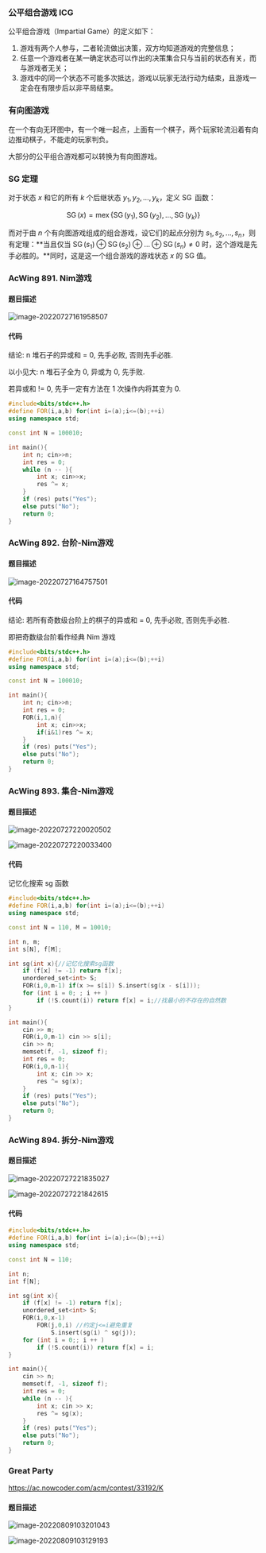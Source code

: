 ### 公平组合游戏 ICG

公平组合游戏（Impartial Game）的定义如下：

1. 游戏有两个人参与，二者轮流做出决策，双方均知道游戏的完整信息；
2. 任意一个游戏者在某一确定状态可以作出的决策集合只与当前的状态有关，而与游戏者无关；
3. 游戏中的同一个状态不可能多次抵达，游戏以玩家无法行动为结束，且游戏一定会在有限步后以非平局结束。

### 有向图游戏

在一个有向无环图中，有一个唯一起点，上面有一个棋子，两个玩家轮流沿着有向边推动棋子，不能走的玩家判负。

大部分的公平组合游戏都可以转换为有向图游戏。

### SG 定理

对于状态 $x$ 和它的所有 $k$ 个后继状态 $y_1, y_2, \ldots, y_k$，定义 $\operatorname{SG}$ 函数：

$$
\operatorname{SG}(x)=\operatorname{mex}\{\operatorname{SG}(y_1), \operatorname{SG}(y_2), \ldots, \operatorname{SG}(y_k)\}
$$

而对于由 $n$ 个有向图游戏组成的组合游戏，设它们的起点分别为 $s_1, s_2, \ldots, s_n$，则有定理：**当且仅当 $\operatorname{SG}(s_1) \oplus \operatorname{SG}(s_2) \oplus \ldots \oplus \operatorname{SG}(s_n) \neq 0$ 时，这个游戏是先手必胜的。**同时，这是这一个组合游戏的游戏状态 $x$ 的 SG 值。

### AcWing 891. Nim游戏

#### 题目描述

![image-20220727161958507](http://nme-200t.oss-cn-hangzhou.aliyuncs.com/notes/2022-07-27-081958.png)

#### 代码

结论: n 堆石子的异或和 = 0, 先手必败, 否则先手必胜.

以小见大: n 堆石子全为 0, 异或为 0, 先手败.

若异或和 != 0, 先手一定有方法在 1 次操作内将其变为 0.

```cpp
#include<bits/stdc++.h>
#define FOR(i,a,b) for(int i=(a);i<=(b);++i)
using namespace std;

const int N = 100010;

int main(){
    int n; cin>>n;
    int res = 0;
    while (n -- ){
        int x; cin>>x;
        res ^= x;
    }
    if (res) puts("Yes");
    else puts("No");
    return 0;
}
```

### AcWing 892. 台阶-Nim游戏

#### 题目描述

![image-20220727164757501](http://nme-200t.oss-cn-hangzhou.aliyuncs.com/notes/2022-07-27-084758.png)

#### 代码

结论: 若所有奇数级台阶上的棋子的异或和 = 0, 先手必败, 否则先手必胜.

即把奇数级台阶看作经典 Nim 游戏

```cpp
#include<bits/stdc++.h>
#define FOR(i,a,b) for(int i=(a);i<=(b);++i)
using namespace std;

const int N = 100010;

int main(){
    int n; cin>>n;
    int res = 0;
    FOR(i,1,n){
        int x; cin>>x;
        if(i&1)res ^= x;
    }
    if (res) puts("Yes");
    else puts("No");
    return 0;
}
```

### AcWing 893. 集合-Nim游戏

#### 题目描述

![image-20220727220020502](https://nme-200t.oss-cn-hangzhou.aliyuncs.com/template/202207272200541.png)

![image-20220727220033400](https://nme-200t.oss-cn-hangzhou.aliyuncs.com/template/202207272200428.png)

#### 代码

记忆化搜索 sg 函数

```cpp
#include<bits/stdc++.h>
#define FOR(i,a,b) for(int i=(a);i<=(b);++i)
using namespace std;

const int N = 110, M = 10010;

int n, m;
int s[N], f[M];

int sg(int x){//记忆化搜索sg函数
    if (f[x] != -1) return f[x];
    unordered_set<int> S;
    FOR(i,0,m-1) if(x >= s[i]) S.insert(sg(x - s[i]));
    for (int i = 0; ; i ++ )
        if (!S.count(i)) return f[x] = i;//找最小的不存在的自然数
}

int main(){
    cin >> m;
    FOR(i,0,m-1) cin >> s[i];
    cin >> n;
    memset(f, -1, sizeof f);
    int res = 0;
    FOR(i,0,n-1){
        int x; cin >> x;
        res ^= sg(x);
    }
    if (res) puts("Yes");
    else puts("No");
    return 0;
}
```

### AcWing 894. 拆分-Nim游戏

#### 题目描述

![image-20220727221835027](https://nme-200t.oss-cn-hangzhou.aliyuncs.com/template/202207272218069.png)

![image-20220727221842615](https://nme-200t.oss-cn-hangzhou.aliyuncs.com/template/202207272218651.png)

#### 代码

```cpp
#include<bits/stdc++.h>
#define FOR(i,a,b) for(int i=(a);i<=(b);++i)
using namespace std;

const int N = 110;

int n;
int f[N];

int sg(int x){
    if (f[x] != -1) return f[x];
    unordered_set<int> S;
    FOR(i,0,x-1)
        FOR(j,0,i) //约定j<=i避免重复
            S.insert(sg(i) ^ sg(j));
    for (int i = 0;; i ++ )
        if (!S.count(i)) return f[x] = i;
}

int main(){
    cin >> n;
    memset(f, -1, sizeof f);
    int res = 0;
    while (n -- ){
        int x; cin >> x;
        res ^= sg(x);
    }
    if (res) puts("Yes");
    else puts("No");
    return 0;
}
```

### Great Party

https://ac.nowcoder.com/acm/contest/33192/K

#### 题目描述

![image-20220809103201043](https://nme-200t.oss-cn-hangzhou.aliyuncs.com/template/202208091032082.png)

![image-20220809103129193](https://nme-200t.oss-cn-hangzhou.aliyuncs.com/template/202208091031230.png)

